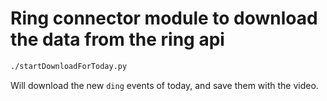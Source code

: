 # Ring connector module to download the data from the ring api

```bash
./startDownloadForToday.py
```

Will download the new `ding` events of today, and save them with the video.